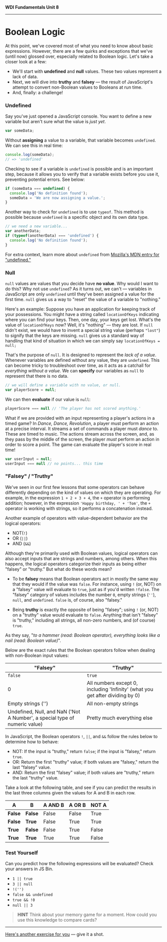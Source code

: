 **WDI Fundamentals Unit 8**

---

# Boolean Logic

At this point, we've covered most of what you need to know about basic expressions. However, there are a few quirks and exceptions that we've (until now) glossed over, especially related to Boolean logic. Let's take a closer look at a few:

* We'll start with **undefined** and **null** values. These two values represent a lack of data.
* Next, we will dive into **truthy** and **falsey** — the result of JavaScript's attempt to convert non-Boolean values to Booleans at run time.
* And, finally: a challenge!

### Undefined
Say you've just opened a JavaScript console. You want to define a new variable but aren't sure what the value is *just yet*.  

```javascript
var someData;
```

Without **assigning** a value to a variable, that variable becomes `undefined`. We can see this in real time:

```javascript
console.log(someData);
// => 'undefined'
```

Checking to see if a variable is `undefined` is possible and is an important step, because it allows you to verify that a variable exists before you use it, preventing potential errors. See below:

```javascript
if (someData === undefined) {
  console.log('No definition found');
  someData = 'We are now assigning a value.';
}
```

Another way to check for `undefined` is to use `typeof`. This method is possible because `undefined` is a specific object and its own data type.

```javascript
// we need a new variable...
var anotherData;
if (typeof(anotherData) === 'undefined') {
  console.log('No definition found');
}
```

For extra context, learn more about `undefined` from [Mozilla's MDN entry for "undefined."](https://developer.mozilla.org/en-US/docs/Web/JavaScript/Reference/Global_Objects/undefined)


### Null

`null` values are values that you decide have **no value**. Why would I want to do this? Why not use `undefined`? As it turns out, we can't — variables in JavaScript are only `undefined` until they've been assigned a value for the first time. `null` gives us a way to "reset" the value of a variable to "nothing."

Here's an example: Suppose you have an application for keeping track of your possessions. You might have a string called `locationOfKeys` indicating where you can find your keys. Then, one day, your keys get lost. What's the value of `locationOfKeys` now? Well, it's "nothing" — they are lost. If `null` didn't exist, we would have to invent a special string value (perhaps `"lost"`) to signify that the keys are missing. `null` gives us a standard way of handling that kind of situation in which we can simply say `locationOfKeys = null;`

That's the purpose of `null`. It is designed to represent the *lack of a value*. Whenever variables are defined without any value, they are `undefined`. This can become tricky to troubleshoot over time, as it acts as a catchall for *everything without a value*. We can **specify** our variables as `null` to represent that there is no data.

```javascript
// we will define a variable with no value, or null.
var playerScore = null;
```
We can then **evaluate** if our value is `null`:
```javascript
playerScore === null // 'The player has not scored anything.'
```
What if we are provided with an input representing a player's actions in a timed game? In *Dance, Dance, Revolution*, a player must perform an action at a precise interval. It streams a set of commands a player must *dance* to. These are timed to music. The actions stream across the screen, and, as they pass by the middle of the screen, the player *must* perform an action in order to score a point. The game can evaluate the player's score in real time!
```javascript
var userInput = null;
userInput === null // no points... this time
```

### "Falsey" / "Truthy"

We've seen in our first few lessons that some operators can behave differently depending on the kind of values on which they are operating. For example, in the expression `1 + 2 + 3 + 4`, the `+` operator is performing addition; however, in the expression <code>'Happy birthday, ' + 'Tom'</code>, the `+` operator is working with strings, so it performs a concatenation instead.

Another example of operators with value-dependent behavior are the logical operators:

-  NOT(`!`)
-  OR (`||`)
-  AND (<code>&&</code>)

Although they're primarily used with Boolean values, logical operators can also accept inputs that are strings and numbers, among others. When this happens, the logical operators categorize their inputs as being either "falsey" or "truthy." But what do these words mean?

* To be **falsey** means that Boolean operators act in mostly the same way that they would if the value was `false`. For instance, using `!` (or, NOT) on a "falsey" value will evaluate to `true`, just as if you'd written `!false`. The "falsey" category of values includes the number `0`, empty strings (`''`), `null`, and `undefined`. `false` is, of course, also "falsey."

* Being **truthy** is exactly the opposite of being "falsey"; using `!` (or, NOT) on a "truthy" value would evaluate to `false`. Anything that isn't "falsey" is "truthy," including all strings, all non-zero numbers, and (of course) `true`.

As they say, "_to a hammer (read: Boolean operator), everything looks like a nail (read: Boolean value)_".

Below are the exact rules that the Boolean operators follow when dealing with non-Boolean input values:

| "Falsey"            |  "Truthy" |
|-                    |-          |
| `false`             | `true`    |
| 0                   | All numbers except 0, including 'Infinity' (what you get after dividing by 0) |
| Empty strings ('')  | All non-empty strings |
| Undefined, Null, and NaN ('Not A Number', a special type of numeric value) | Pretty much everything else |


In JavaScript, the Boolean operators `!`, `||`, and <code>&&</code> follow the rules below to determine how to behave:
* NOT: If the input is "truthy," return `false`; if the input is "falsey," return `true`.
* OR: Return the first "truthy" value; if both values are "falsey," return the last "falsey" value.
* AND: Return the first "falsey" value; if both values are "truthy," return the last "truthy" value.

Take a look at the following table, and see if you can predict the results in the last three columns given the values for A and B in each row.

|     A     |       B      |   A AND B  |   A OR B  |   NOT A  |
| ---       | ---          | ---        | ---       | ---      |
| **False** |  **False**   |  False     |  False    |  True    |
| **False** |  **True**    |  False     |  True     |  True    |
| **True**  |  **False**   |  False     |  True     |  False   |
| **True**  |  **True**    |  True      |  True     |  False   |

### Test Yourself
Can you predict how the following expressions will be evaluated? Check your answers in JS Bin.
* `1 || true`
* `3 || null`
* <code>!('')</code>
* <code>false && undefined</code>
* <code>true && !0</code>
* `null || 3`

> **HINT** Think about your memory game for a moment. How could you use this knowledge to compare cards?

---

[Here's another exercise for you](09_exercise.md) — give it a shot.
